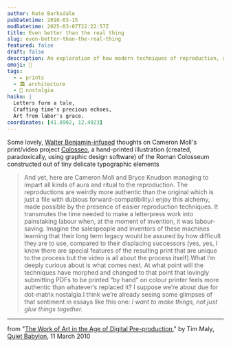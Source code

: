 ```yaml
---
author: Nate Barksdale
pubDatetime: 2010-03-15
modDatetime: 2025-03-07T22:22:57Z
title: Even better than the real thing
slug: even-better-than-the-real-thing
featured: false
draft: false
description: An exploration of how modern techniques of reproduction, as seen in Cameron Moll's Colosseo project, transform the concept of authenticity in art.
emoji: 🎨
tags:
  - ✒️ prints
  - 🏛️ architecture
  - 📜 nostalgia
haiku: |
  Letters form a tale,  
  Crafting time's precious echoes,  
  Art from labor's grace.
coordinates: [41.8902, 12.4923]
---
```


Some lovely, [Walter Benjamin-infused](http://en.wikipedia.org/wiki/The_Work_of_Art_in_the_Age_of_Mechanical_Reproduction) thoughts on Cameron Moll's print/video project [Colosseo](http://colosseotype.com/), a hand-printed illustration (created, paradoxically, using graphic design software) of the Roman Colosseum constructed out of tiny delicate typographic elements

> And yet, here are Cameron Moll and Bryce Knudson managing to impart all kinds of aura and ritual to the reproduction. The reproductions are weirdly more authentic than the original which is just a file with dubious forward-compatibility.I enjoy this alchemy, made possible by the presence of easier reproduction techniques. It transmutes the time needed to make a letterpress work into painstaking labour when, at the moment of invention, it was labour-saving. Imagine the salespeople and inventors of these machines learning that their long term legacy would be assured by how difficult they are to use, compared to their displacing successors (yes, yes, I know there are special features of the resulting print that are unique to the process but the video is all about the process itself).What I’m deeply curious about is what comes next. At what point will the techniques have morphed and changed to that point that lovingly submitting PDFs to be printed “by hand” on colour printer feels more authentic than whatever’s replaced it? I suppose we’re about due for dot-matrix nostalgia.I think we’re already seeing some glimpses of that sentiment in essays like this one: _I want to make things, not just glue things together._

---

from "[The Work of Art in the Age of Digital Pre-production](<http://quietbabylon.com/2010/the-work-of-art-in-the-age-of-digital-pre-production/?utm_source=feedburner&utm_medium=feed&utm_campaign=Feed:+QuietBabylon+(Quiet+Babylon)&utm_content=Google+Reader>)," by Tim Maly, [Quiet Babylon](<http://quietbabylon.com/2010/the-work-of-art-in-the-age-of-digital-pre-production/?utm_source=feedburner&utm_medium=feed&utm_campaign=Feed:+QuietBabylon+(Quiet+Babylon)&utm_content=Google+Reader>), 11 March 2010
